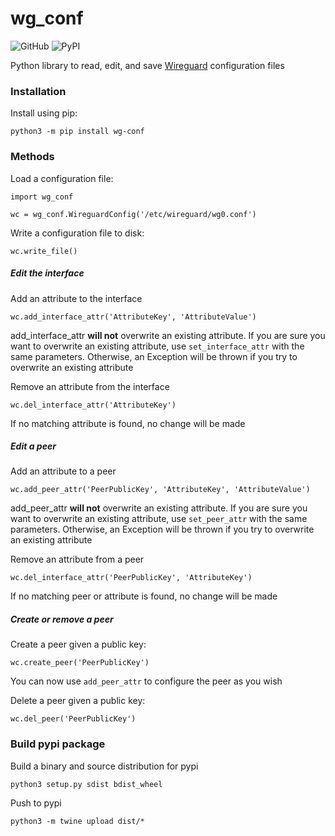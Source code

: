 # wg_conf

![GitHub](https://img.shields.io/github/license/galenguyer/wg_conf?style=for-the-badge) 
![PyPI](https://img.shields.io/pypi/v/wg-conf?style=for-the-badge)

Python library to read, edit, and save [Wireguard](https://www.wireguard.com/) configuration files

### Installation

Install using pip:
```
python3 -m pip install wg-conf
```

### Methods

Load a configuration file:
```
import wg_conf

wc = wg_conf.WireguardConfig('/etc/wireguard/wg0.conf')
```

Write a configuration file to disk:
```
wc.write_file()
```

##### Edit the interface

Add an attribute to the interface
```
wc.add_interface_attr('AttributeKey', 'AttributeValue')
```
add_interface_attr **will not** overwrite an existing attribute. If you are sure you want to overwrite an existing attribute, use `set_interface_attr` with the same parameters. Otherwise, an Exception will be thrown if you try to overwrite an existing attribute


Remove an attribute from the interface
```
wc.del_interface_attr('AttributeKey')
```
If no matching attribute is found, no change will be made

##### Edit a peer

Add an attribute to a peer
```
wc.add_peer_attr('PeerPublicKey', 'AttributeKey', 'AttributeValue')
```
add_peer_attr **will not** overwrite an existing attribute. If you are sure you want to overwrite an existing attribute, use `set_peer_attr` with the same parameters. Otherwise, an Exception will be thrown if you try to overwrite an existing attribute


Remove an attribute from a peer
```
wc.del_interface_attr('PeerPublicKey', 'AttributeKey')
```
If no matching peer or attribute is found, no change will be made

##### Create or remove a peer

Create a peer given a public key:
```
wc.create_peer('PeerPublicKey')
```
You can now use `add_peer_attr` to configure the peer as you wish

Delete a peer given a public key:
```
wc.del_peer('PeerPublicKey')
```

### Build pypi package
Build a binary and source distribution for pypi
```
python3 setup.py sdist bdist_wheel
```
Push to pypi
```
python3 -m twine upload dist/*
```
